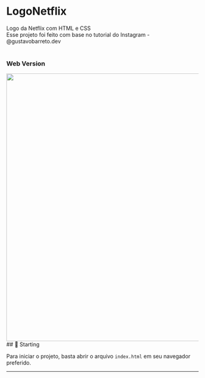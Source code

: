 # LogoNetflix
Logo da Netflix com HTML e CSS</br>
Esse projeto foi feito com base no tutorial do Instagram - @gustavobarreto.dev<br /><br/>
### Web Version
<div align="center">
  <img src="https://user-images.githubusercontent.com/55997404/151811561-c1e48fa4-7087-475c-9715-ebd0383e41df.PNG" width="700px" />
</div>
## 🚀 Starting

Para iniciar o projeto, basta abrir o arquivo `index.html` em seu navegador preferido.

---

